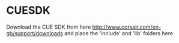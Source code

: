 # CUESDK

Download the CUE SDK from here http://www.corsair.com/en-gb/support/downloads and place the 'include' and 'lib' folders here